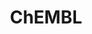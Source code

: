 ---
bigquery: https://console.cloud.google.com/bigquery?p=patents-public-data&d=ebi_chembl&page=dataset
citation: '"The ChEMBL database in 2017." Anna Gaulton, Anne Hersey, Michał Nowotka,
  A Patrícia Bento, Jon Chambers, David Mendez, Prudence Mutowo, Francis Atkinson,
  Louisa J Bellis, Elena Cibrián-Uhalte, Mark Davies, Nathan Dedman, Anneli Karlsson,
  María Paula Magariños, John P Overington, George Papadatos, Ines Smit, Andrew R
  Leach Nucleic acids Research (2017) 45 (Database Issue), D945-D954'
contributors: European Bioinformatics Institute
cost: None
description: ChEMBL Data is a manually curated database of small molecules used in
  drug discovery, including information about existing patented drugs.
documentation: 'schema: https://www.ebi.ac.uk/chembl/db_schema


  '
last_edit: 04/07/2022, 10:59:55
location: https://console.cloud.google.com/marketplace/product/google_patents_public_datasets/chembl
maintained_by: EMBL-EBI, an outstation of European Molecular Biology Laboratory
related_publications: '

  ChEMBL: towards direct deposition of bioassay data.


  Mendez D, Gaulton A, Bento AP, Chambers J, De Veij M, Félix E, Magariños MP, Mosquera
  JF, Mutowo P, Nowotka M, Gordillo-Marañón M, Hunter F, Junco L, Mugumbate G, Rodriguez-Lopez
  M, Atkinson F, Bosc N, Radoux CJ, Segura-Cabrera A, Hersey A, Leach AR.


  — Nucleic Acids Res. 2019; 47(D1):D930-D940. doi: 10.1093/nar/gky1075

  '
schema_fields:
- sequence_md5sum
- atc_code
- black_box_warning
- inorganic_flag
- irac_class_id
- assay_class_id
- relation
- stat
- efo_term
- syn_type
- cx_logd
- le
- delist_flag
- warning_description
- activity_count
- standard_inchi
- l5
- cell_source_tax_id
- compound_key
- irac_code
- hbd_lipinski
- curation_comment
- related_tid
- assay_category
- usan_stem_id
- l2
- alert_set_id
- synonyms
- co_stem_id
- withdrawn_country
- targrel_id
- ap_id
- warning_year
- parent_go_id
- level4
- potential_duplicate
- protclasssyn_id
- site_residues
- indication_class
- units
- standard_inchi_key
- product_id
- psa
- pubmed_id
- innovator_company
- approval_date
- domain_name
- warning_id
- met_id
- previous_company
- warnref_id
- acd_logp
- pathway_id
- bao_endpoint
- chebi_par_id
- num_alerts
- drug_record_id
- efo_id
- patent_use_code
- confidence_score
- homologue
- curated_by
- bto_id
- assay_cell_type
- mol_frac_id
- published_type
- mechanism_of_action
- source_domain_id
- comments
- first_in_class
- label
- prod_pat_id
- met_comment
- chirality
- end_position
- oc_id
- warning_country
- usan_stem_definition
- submission_date
- rtb
- hbd
- assay_source
- stem_class
- hba
- std_act_id
- helm_notation
- cx_most_bpka
- confidence
- l4
- entity_id
- last_active
- species_group_flag
- num_lipinski_ro5_violations
- binding_site_comment
- parameter_type
- molfile
- max_phase
- domain_id
- metref_id
- cx_most_apka
- data_validity_comment
- prodrug
- result_flag
- tid_fixed
- protein_class_synonym
- level5
- target_type
- as_id
- l8
- issue
- l3
- pref_name
- normal_range_min
- definition
- toid
- molecular_species
- enzyme_tid
- src_short_name
- pchembl_value
- cidx
- hrac_code
- component_id
- source
- dosage_form
- level2
- sei
- parent_molregno
- standard_type
- availability_type
- short_name
- src_id
- usan_year
- mec_id
- aromatic_rings
- title
- level3_description
- parent_id
- description
- subgroup
- src_compound_id
- l1
- annotation
- tax_id
- compound_name
- acd_most_bpka
- ddd_value
- site_id
- organism
- active_ingredient
- indref_id
- bao_id
- journal
- volume
- isoform
- bei
- type
- normal_range_max
- go_id
- standard_flag
- sequence
- src_assay_id
- mechanism_comment
- first_approval
- withdrawn_class
- sitecomp_id
- hrac_class_id
- full_molformula
- metabolite_record_id
- company
- ref_url
- published_relation
- parameter_value
- status
- doc_type
- authors
- aspect
- withdrawn_year
- target_mapping
- patent_expire_date
- smid
- l7
- standard_relation
- domain_type
- year
- route
- set_name
- stem
- target_desc
- compd_id
- component_synonym
- therapeutic_flag
- assay_strain
- bao_format
- num_ro5_violations
- src_description
- first_page
- direct_interaction
- enzyme_name
- path
- mc_organism
- natural_product
- relationship_type
- cell_source_tissue
- nda_type
- updated_on
- accession
- who_extra
- assay_param_id
- upper_value
- class_type
- job_id
- disease_efficacy
- drug_substance_flag
- priority
- res_stem_id
- level4_description
- log_id
- patent_no
- ad_type
- assay_tissue
- activity_comment
- country
- alert_name
- assay_test_type
- cell_ontology_id
- warning_class
- ref_type
- start_position
- tbl
- db_source
- standard_text_value
- component_type
- cx_logp
- mutation
- assay_desc
- drug_product_flag
- lle
- standard_units
- ddd_admr
- cell_description
- ddd_id
- protein_class_id
- ref_id
- warning_type
- value
- ass_cls_map_id
- level3
- assay_tax_id
- oral
- pathway_key
- selectivity_comment
- cell_source_organism
- max_phase_for_ind
- assay_subcellular_fraction
- usan_stem
- active_molregno
- actsm_id
- record_id
- standard_upper_value
- cell_id
- tid
- full_mwt
- mc_target_name
- drugind_id
- published_units
- mw_monoisotopic
- mecref_id
- cl_lincs_id
- prediction_method
- molecule_type
- met_conversion
- withdrawn_flag
- idx
- cpd_str_alert_id
- mol_hrac_id
- entity_type
- qudt_units
- molsyn_id
- comp_class_id
- doc_id
- level1
- qed_weighted
- applicant_full_name
- doi
- uo_units
- usan_substem
- creation_date
- formulation_id
- alogp
- orig_description
- assay_type
- who_name
- heavy_atoms
- alert_id
- protein_class_desc
- molecular_mechanism
- frac_code
- text_value
- cellosaurus_id
- frac_class_id
- relationship_desc
- major_class
- updated_by
- mc_tax_id
- last_page
- topical
- hba_lipinski
- abstract
- smarts
- mesh_id
- structure_type
- mw_freebase
- clo_id
- acd_logd
- action_type
- variant_id
- ddd_comment
- trade_name
- biocomp_id
- domain_description
- downgraded
- class_level
- mc_target_type
- cell_name
- l6
- relationship
- uberon_id
- parenteral
- ridx
- chembl_id
- ro3_pass
- strength
- polymer_flag
- standard_value
- patent_id
- assay_id
- research_stem
- level2_description
- compsyn_id
- tissue_id
- publication_number
- parent_type
- predbind_id
- site_name
- rgid
- caloha_id
- acd_most_apka
- db_version
- assay_organism
- published_value
- comp_go_id
- ingredient
- substrate_record_id
- aidx
- mc_target_accession
- mol_irac_id
- version
- ddd_units
- name
- targcomp_id
- canonical_smiles
- dosed_ingredient
- level1_description
- molregno
- mesh_heading
- activity_id
- withdrawn_reason
- mol_atc_id
shortname: chembl
tags:
- biotechnology
- health
- chemical
- bioinformatics
- medical
terms_of_use: CC BY-SA 3.0
title: ChEMBL
uuid: e232a192-965c-4ec9-904c-155b6dfe56c5
---